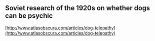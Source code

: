 ## Soviet research of the 1920s on whether dogs can be psychic
  
  [http://www.atlasobscura.com/articles/dog-telepathy](http://www.atlasobscura.com/articles/dog-telepathy)